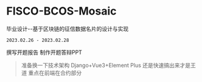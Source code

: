 # FISCO-BCOS-Mosaic
毕业设计--基于区块链的征信数据名片的设计与实现

`2023.02.26 - 2023.02.28`

撰写开题报告 制作开题答辩PPT

> 准备换一下技术架构 Django+Vue3+Element Plus 还是快速搞出来才是王道 重点在前端在合约部分
